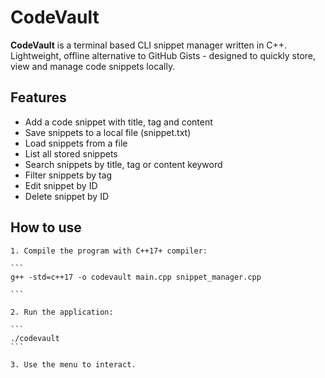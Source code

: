 # CodeVault

**CodeVault** is a terminal based CLI snippet manager written in C++.
Lightweight, offline alternative to GitHub Gists - designed to quickly store, view and manage code snippets locally.

## Features

-   Add a code snippet with title, tag and content
-   Save snippets to a local file (snippet.txt)
-   Load snippets from a file
-   List all stored snippets
-   Search snippets by title, tag or content keyword
-   Filter snippets by tag
-   Edit snippet by ID
-   Delete snippet by ID

## How to use

    1. Compile the program with C++17+ compiler:

    ```
    g++ -std=c++17 -o codevault main.cpp snippet_manager.cpp

    ```

    2. Run the application:

    ```
    ./codevault
    ```

    3. Use the menu to interact.
